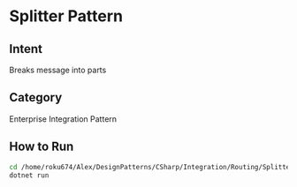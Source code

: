 # Splitter Pattern

## Intent
Breaks message into parts

## Category
Enterprise Integration Pattern

## How to Run
```bash
cd /home/roku674/Alex/DesignPatterns/CSharp/Integration/Routing/Splitter
dotnet run
```
